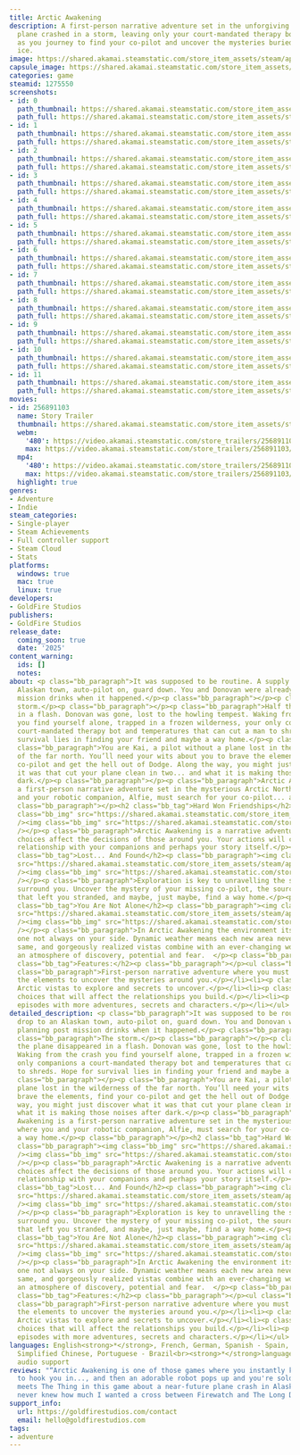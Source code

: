 ```yaml
---
title: Arctic Awakening
description: A first-person narrative adventure set in the unforgiving Arctic. Your
  plane crashed in a storm, leaving only your court-mandated therapy bot for company
  as you journey to find your co-pilot and uncover the mysteries buried beneath the
  ice.
image: https://shared.akamai.steamstatic.com/store_item_assets/steam/apps/1275550/header.jpg?t=1732630648
capsule_image: https://shared.akamai.steamstatic.com/store_item_assets/steam/apps/1275550/9c49efa2d0f976b03b7919ebc1c65457b2d916c3/capsule_231x87.jpg?t=1732630648
categories: game
steamid: 1275550
screenshots:
- id: 0
  path_thumbnail: https://shared.akamai.steamstatic.com/store_item_assets/steam/apps/1275550/ss_37cddb0505d70d0f77083cb744ea6aabdbfa3b8e.600x338.jpg?t=1732630648
  path_full: https://shared.akamai.steamstatic.com/store_item_assets/steam/apps/1275550/ss_37cddb0505d70d0f77083cb744ea6aabdbfa3b8e.1920x1080.jpg?t=1732630648
- id: 1
  path_thumbnail: https://shared.akamai.steamstatic.com/store_item_assets/steam/apps/1275550/ss_e8dd921c24b6bb749e9db6e9ec8f03e5868041aa.600x338.jpg?t=1732630648
  path_full: https://shared.akamai.steamstatic.com/store_item_assets/steam/apps/1275550/ss_e8dd921c24b6bb749e9db6e9ec8f03e5868041aa.1920x1080.jpg?t=1732630648
- id: 2
  path_thumbnail: https://shared.akamai.steamstatic.com/store_item_assets/steam/apps/1275550/ss_68824b1e0c78e13b1dd9c832b32115bc1e593865.600x338.jpg?t=1732630648
  path_full: https://shared.akamai.steamstatic.com/store_item_assets/steam/apps/1275550/ss_68824b1e0c78e13b1dd9c832b32115bc1e593865.1920x1080.jpg?t=1732630648
- id: 3
  path_thumbnail: https://shared.akamai.steamstatic.com/store_item_assets/steam/apps/1275550/ss_cec7809c63ed850399dd54b8956de19729382acb.600x338.jpg?t=1732630648
  path_full: https://shared.akamai.steamstatic.com/store_item_assets/steam/apps/1275550/ss_cec7809c63ed850399dd54b8956de19729382acb.1920x1080.jpg?t=1732630648
- id: 4
  path_thumbnail: https://shared.akamai.steamstatic.com/store_item_assets/steam/apps/1275550/ss_720d3bcb0372b0db37965491f9ef1d6446bca7d8.600x338.jpg?t=1732630648
  path_full: https://shared.akamai.steamstatic.com/store_item_assets/steam/apps/1275550/ss_720d3bcb0372b0db37965491f9ef1d6446bca7d8.1920x1080.jpg?t=1732630648
- id: 5
  path_thumbnail: https://shared.akamai.steamstatic.com/store_item_assets/steam/apps/1275550/ss_8c3ef1d467c840d2fce31f0d7c33bec81b506d6f.600x338.jpg?t=1732630648
  path_full: https://shared.akamai.steamstatic.com/store_item_assets/steam/apps/1275550/ss_8c3ef1d467c840d2fce31f0d7c33bec81b506d6f.1920x1080.jpg?t=1732630648
- id: 6
  path_thumbnail: https://shared.akamai.steamstatic.com/store_item_assets/steam/apps/1275550/ss_1252f437747cd743a58b3afcf444ba79c2316137.600x338.jpg?t=1732630648
  path_full: https://shared.akamai.steamstatic.com/store_item_assets/steam/apps/1275550/ss_1252f437747cd743a58b3afcf444ba79c2316137.1920x1080.jpg?t=1732630648
- id: 7
  path_thumbnail: https://shared.akamai.steamstatic.com/store_item_assets/steam/apps/1275550/ss_fb28e6fed8c5f3ee501bb81192e7e2798407325e.600x338.jpg?t=1732630648
  path_full: https://shared.akamai.steamstatic.com/store_item_assets/steam/apps/1275550/ss_fb28e6fed8c5f3ee501bb81192e7e2798407325e.1920x1080.jpg?t=1732630648
- id: 8
  path_thumbnail: https://shared.akamai.steamstatic.com/store_item_assets/steam/apps/1275550/ss_bb698a39e1c7aba18eed2dd96b29c58e6516deb9.600x338.jpg?t=1732630648
  path_full: https://shared.akamai.steamstatic.com/store_item_assets/steam/apps/1275550/ss_bb698a39e1c7aba18eed2dd96b29c58e6516deb9.1920x1080.jpg?t=1732630648
- id: 9
  path_thumbnail: https://shared.akamai.steamstatic.com/store_item_assets/steam/apps/1275550/ss_e7905c88b0e82a213c3e1fe8072cc7d57590b072.600x338.jpg?t=1732630648
  path_full: https://shared.akamai.steamstatic.com/store_item_assets/steam/apps/1275550/ss_e7905c88b0e82a213c3e1fe8072cc7d57590b072.1920x1080.jpg?t=1732630648
- id: 10
  path_thumbnail: https://shared.akamai.steamstatic.com/store_item_assets/steam/apps/1275550/ss_380f06d7d1835504e255f318b43aab18c00857fd.600x338.jpg?t=1732630648
  path_full: https://shared.akamai.steamstatic.com/store_item_assets/steam/apps/1275550/ss_380f06d7d1835504e255f318b43aab18c00857fd.1920x1080.jpg?t=1732630648
- id: 11
  path_thumbnail: https://shared.akamai.steamstatic.com/store_item_assets/steam/apps/1275550/ss_2c5b4c381f1cec0722c124b342288cfbd5eba9a4.600x338.jpg?t=1732630648
  path_full: https://shared.akamai.steamstatic.com/store_item_assets/steam/apps/1275550/ss_2c5b4c381f1cec0722c124b342288cfbd5eba9a4.1920x1080.jpg?t=1732630648
movies:
- id: 256891103
  name: Story Trailer
  thumbnail: https://shared.akamai.steamstatic.com/store_item_assets/steam/apps/256891103/movie.293x165.jpg?t=1654977744
  webm:
    '480': https://video.akamai.steamstatic.com/store_trailers/256891103/movie480_vp9.webm?t=1654977744
    max: https://video.akamai.steamstatic.com/store_trailers/256891103/movie_max_vp9.webm?t=1654977744
  mp4:
    '480': https://video.akamai.steamstatic.com/store_trailers/256891103/movie480.mp4?t=1654977744
    max: https://video.akamai.steamstatic.com/store_trailers/256891103/movie_max.mp4?t=1654977744
  highlight: true
genres:
- Adventure
- Indie
steam_categories:
- Single-player
- Steam Achievements
- Full controller support
- Steam Cloud
- Stats
platforms:
  windows: true
  mac: true
  linux: true
developers:
- GoldFire Studios
publishers:
- GoldFire Studios
release_date:
  coming_soon: true
  date: '2025'
content_warning:
  ids: []
  notes:
about: <p class="bb_paragraph">It was supposed to be routine. A supply drop to an
  Alaskan town, auto-pilot on, guard down. You and Donovan were already planning post
  mission drinks when it happened.</p><p class="bb_paragraph"></p><p class="bb_paragraph">The
  storm.</p><p class="bb_paragraph"></p><p class="bb_paragraph">Half the plane disappeared
  in a flash. Donovan was gone, lost to the howling tempest. Waking from the crash
  you find yourself alone, trapped in a frozen wilderness, your only companions a
  court-mandated therapy bot and temperatures that can cut a man to shreds. Hope for
  survival lies in finding your friend and maybe a way home.</p><p class="bb_paragraph"></p><p
  class="bb_paragraph">You are Kai, a pilot without a plane lost in the wilderness
  of the far north. You’ll need your wits about you to brave the elements, find your
  co-pilot and get the hell out of Dodge. Along the way, you might just discover what
  it was that cut your plane clean in two... and what it is making those noises after
  dark.</p><p class="bb_paragraph"></p><p class="bb_paragraph">Arctic Awakening is
  a first-person narrative adventure set in the mysterious Arctic North where you
  and your robotic companion, Alfie, must search for your co-pilot... and a way home.</p><p
  class="bb_paragraph"></p><h2 class="bb_tag">Hard Won Friendships</h2><p class="bb_paragraph"><img
  class="bb_img" src="https://shared.akamai.steamstatic.com/store_item_assets/steam/apps/1275550/extras/HeadingDivider.png?t=1732630648"
  /><img class="bb_img" src="https://shared.akamai.steamstatic.com/store_item_assets/steam/apps/1275550/extras/steam_choices_matter.gif?t=1732630648"
  /></p><p class="bb_paragraph">Arctic Awakening is a narrative adventure, where your
  choices affect the decisions of those around you. Your actions will change your
  relationship with your companions and perhaps your story itself.</p><p class="bb_paragraph"></p><h2
  class="bb_tag">Lost... And Found</h2><p class="bb_paragraph"><img class="bb_img"
  src="https://shared.akamai.steamstatic.com/store_item_assets/steam/apps/1275550/extras/HeadingDivider.png?t=1732630648"
  /><img class="bb_img" src="https://shared.akamai.steamstatic.com/store_item_assets/steam/apps/1275550/extras/steam_discovery_service.gif?t=1732630648"
  /></p><p class="bb_paragraph">Exploration is key to unravelling the secrets that
  surround you. Uncover the mystery of your missing co-pilot, the source of the catastrophe
  that left you stranded, and maybe, just maybe, find a way home.</p><p class="bb_paragraph"></p><h2
  class="bb_tag">You Are Not Alone</h2><p class="bb_paragraph"><img class="bb_img"
  src="https://shared.akamai.steamstatic.com/store_item_assets/steam/apps/1275550/extras/HeadingDivider.png?t=1732630648"
  /><img class="bb_img" src="https://shared.akamai.steamstatic.com/store_item_assets/steam/apps/1275550/extras/steam_not_alone.gif?t=1732630648"
  /></p><p class="bb_paragraph">In Arctic Awakening the environment itself is a character,
  one not always on your side. Dynamic weather means each new area never feels the
  same, and gorgeously realized vistas combine with an ever-changing world to create
  an atmosphere of discovery, potential and fear.  </p><p class="bb_paragraph"></p><h2
  class="bb_tag">Features:</h2><p class="bb_paragraph"></p><ul class="bb_ul"><li><p
  class="bb_paragraph">First-person narrative adventure where you must first face
  the elements to uncover the mysteries around you.</p></li><li><p class="bb_paragraph">Stunning
  Arctic vistas to explore and secrets to uncover.</p></li><li><p class="bb_paragraph">Story-centric
  choices that will affect the relationships you build.</p></li><li><p class="bb_paragraph">New
  episodes with more adventures, secrets and characters.</p></li></ul>
detailed_description: <p class="bb_paragraph">It was supposed to be routine. A supply
  drop to an Alaskan town, auto-pilot on, guard down. You and Donovan were already
  planning post mission drinks when it happened.</p><p class="bb_paragraph"></p><p
  class="bb_paragraph">The storm.</p><p class="bb_paragraph"></p><p class="bb_paragraph">Half
  the plane disappeared in a flash. Donovan was gone, lost to the howling tempest.
  Waking from the crash you find yourself alone, trapped in a frozen wilderness, your
  only companions a court-mandated therapy bot and temperatures that can cut a man
  to shreds. Hope for survival lies in finding your friend and maybe a way home.</p><p
  class="bb_paragraph"></p><p class="bb_paragraph">You are Kai, a pilot without a
  plane lost in the wilderness of the far north. You’ll need your wits about you to
  brave the elements, find your co-pilot and get the hell out of Dodge. Along the
  way, you might just discover what it was that cut your plane clean in two... and
  what it is making those noises after dark.</p><p class="bb_paragraph"></p><p class="bb_paragraph">Arctic
  Awakening is a first-person narrative adventure set in the mysterious Arctic North
  where you and your robotic companion, Alfie, must search for your co-pilot... and
  a way home.</p><p class="bb_paragraph"></p><h2 class="bb_tag">Hard Won Friendships</h2><p
  class="bb_paragraph"><img class="bb_img" src="https://shared.akamai.steamstatic.com/store_item_assets/steam/apps/1275550/extras/HeadingDivider.png?t=1732630648"
  /><img class="bb_img" src="https://shared.akamai.steamstatic.com/store_item_assets/steam/apps/1275550/extras/steam_choices_matter.gif?t=1732630648"
  /></p><p class="bb_paragraph">Arctic Awakening is a narrative adventure, where your
  choices affect the decisions of those around you. Your actions will change your
  relationship with your companions and perhaps your story itself.</p><p class="bb_paragraph"></p><h2
  class="bb_tag">Lost... And Found</h2><p class="bb_paragraph"><img class="bb_img"
  src="https://shared.akamai.steamstatic.com/store_item_assets/steam/apps/1275550/extras/HeadingDivider.png?t=1732630648"
  /><img class="bb_img" src="https://shared.akamai.steamstatic.com/store_item_assets/steam/apps/1275550/extras/steam_discovery_service.gif?t=1732630648"
  /></p><p class="bb_paragraph">Exploration is key to unravelling the secrets that
  surround you. Uncover the mystery of your missing co-pilot, the source of the catastrophe
  that left you stranded, and maybe, just maybe, find a way home.</p><p class="bb_paragraph"></p><h2
  class="bb_tag">You Are Not Alone</h2><p class="bb_paragraph"><img class="bb_img"
  src="https://shared.akamai.steamstatic.com/store_item_assets/steam/apps/1275550/extras/HeadingDivider.png?t=1732630648"
  /><img class="bb_img" src="https://shared.akamai.steamstatic.com/store_item_assets/steam/apps/1275550/extras/steam_not_alone.gif?t=1732630648"
  /></p><p class="bb_paragraph">In Arctic Awakening the environment itself is a character,
  one not always on your side. Dynamic weather means each new area never feels the
  same, and gorgeously realized vistas combine with an ever-changing world to create
  an atmosphere of discovery, potential and fear.  </p><p class="bb_paragraph"></p><h2
  class="bb_tag">Features:</h2><p class="bb_paragraph"></p><ul class="bb_ul"><li><p
  class="bb_paragraph">First-person narrative adventure where you must first face
  the elements to uncover the mysteries around you.</p></li><li><p class="bb_paragraph">Stunning
  Arctic vistas to explore and secrets to uncover.</p></li><li><p class="bb_paragraph">Story-centric
  choices that will affect the relationships you build.</p></li><li><p class="bb_paragraph">New
  episodes with more adventures, secrets and characters.</p></li></ul>
languages: English<strong>*</strong>, French, German, Spanish - Spain, Russian, Japanese,
  Simplified Chinese, Portuguese - Brazil<br><strong>*</strong>languages with full
  audio support
reviews: "“Arctic Awakening is one of those games where you instantly know it's going
  to hook you in..., and then an adorable robot pops up and you're sold.”<br>GamesRadar<br><br>“Firewatch
  meets The Thing in this game about a near-future plane crash in Alaska.”<br>PC Gamer<br><br>“I
  never knew how much I wanted a cross between Firewatch and The Long Dark.”<br>Kotaku<br>"
support_info:
  url: https://goldfirestudios.com/contact
  email: hello@goldfirestudios.com
tags:
- adventure
---
```

